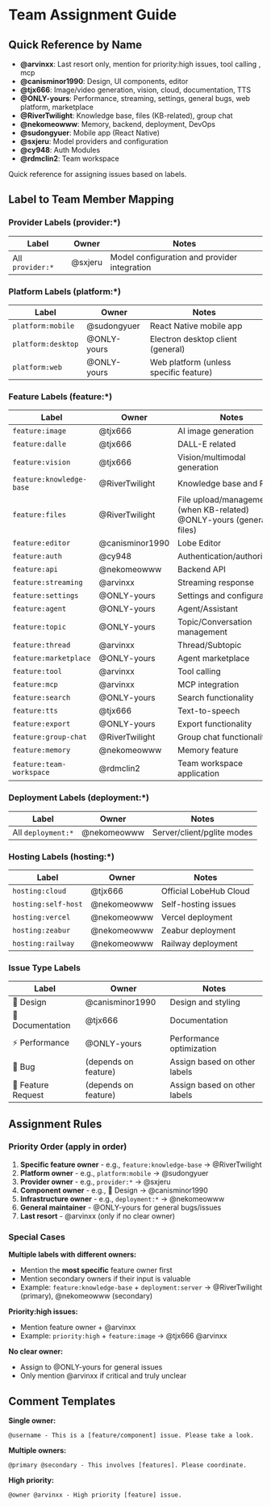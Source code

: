 # Team Assignment Guide

## Quick Reference by Name

- **@arvinxx**: Last resort only, mention for priority:high issues, tool calling , mcp
- **@canisminor1990**: Design, UI components, editor
- **@tjx666**: Image/video generation, vision, cloud, documentation, TTS
- **@ONLY-yours**: Performance, streaming, settings, general bugs, web platform, marketplace
- **@RiverTwilight**: Knowledge base, files (KB-related), group chat
- **@nekomeowww**: Memory, backend, deployment, DevOps
- **@sudongyuer**: Mobile app (React Native)
- **@sxjeru**: Model providers and configuration
- **@cy948**: Auth Modules
- **@rdmclin2**: Team workspace

Quick reference for assigning issues based on labels.

## Label to Team Member Mapping

### Provider Labels (provider:\*)

| Label            | Owner   | Notes                                        |
| ---------------- | ------- | -------------------------------------------- |
| All `provider:*` | @sxjeru | Model configuration and provider integration |

### Platform Labels (platform:\*)

| Label              | Owner       | Notes                                  |
| ------------------ | ----------- | -------------------------------------- |
| `platform:mobile`  | @sudongyuer | React Native mobile app                |
| `platform:desktop` | @ONLY-yours | Electron desktop client (general)      |
| `platform:web`     | @ONLY-yours | Web platform (unless specific feature) |

### Feature Labels (feature:\*)

| Label                    | Owner           | Notes                                                                   |
| ------------------------ | --------------- | ----------------------------------------------------------------------- |
| `feature:image`          | @tjx666         | AI image generation                                                     |
| `feature:dalle`          | @tjx666         | DALL-E related                                                          |
| `feature:vision`         | @tjx666         | Vision/multimodal generation                                            |
| `feature:knowledge-base` | @RiverTwilight  | Knowledge base and RAG                                                  |
| `feature:files`          | @RiverTwilight  | File upload/management (when KB-related)<br>@ONLY-yours (general files) |
| `feature:editor`         | @canisminor1990 | Lobe Editor                                                             |
| `feature:auth`           | @cy948          | Authentication/authorization                                            |
| `feature:api`            | @nekomeowww     | Backend API                                                             |
| `feature:streaming`      | @arvinxx        | Streaming response                                                      |
| `feature:settings`       | @ONLY-yours     | Settings and configuration                                              |
| `feature:agent`          | @ONLY-yours     | Agent/Assistant                                                         |
| `feature:topic`          | @ONLY-yours     | Topic/Conversation management                                           |
| `feature:thread`         | @arvinxx        | Thread/Subtopic                                                         |
| `feature:marketplace`    | @ONLY-yours     | Agent marketplace                                                       |
| `feature:tool`           | @arvinxx        | Tool calling                                                            |
| `feature:mcp`            | @arvinxx        | MCP integration                                                         |
| `feature:search`         | @ONLY-yours     | Search functionality                                                    |
| `feature:tts`            | @tjx666         | Text-to-speech                                                          |
| `feature:export`         | @ONLY-yours     | Export functionality                                                    |
| `feature:group-chat`     | @RiverTwilight  | Group chat functionality                                                |
| `feature:memory`         | @nekomeowww     | Memory feature                                                          |
| `feature:team-workspace` | @rdmclin2       | Team workspace application                                              |

### Deployment Labels (deployment:\*)

| Label              | Owner       | Notes                      |
| ------------------ | ----------- | -------------------------- |
| All `deployment:*` | @nekomeowww | Server/client/pglite modes |

### Hosting Labels (hosting:\*)

| Label               | Owner       | Notes                  |
| ------------------- | ----------- | ---------------------- |
| `hosting:cloud`     | @tjx666     | Official LobeHub Cloud |
| `hosting:self-host` | @nekomeowww | Self-hosting issues    |
| `hosting:vercel`    | @nekomeowww | Vercel deployment      |
| `hosting:zeabur`    | @nekomeowww | Zeabur deployment      |
| `hosting:railway`   | @nekomeowww | Railway deployment     |

### Issue Type Labels

| Label              | Owner                | Notes                        |
| ------------------ | -------------------- | ---------------------------- |
| 💄 Design          | @canisminor1990      | Design and styling           |
| 📝 Documentation   | @tjx666              | Documentation                |
| ⚡️ Performance     | @ONLY-yours          | Performance optimization     |
| 🐛 Bug             | (depends on feature) | Assign based on other labels |
| 🌠 Feature Request | (depends on feature) | Assign based on other labels |

## Assignment Rules

### Priority Order (apply in order)

1. **Specific feature owner** - e.g., `feature:knowledge-base` → @RiverTwilight
2. **Platform owner** - e.g., `platform:mobile` → @sudongyuer
3. **Provider owner** - e.g., `provider:*` → @sxjeru
4. **Component owner** - e.g., 💄 Design → @canisminor1990
5. **Infrastructure owner** - e.g., `deployment:*` → @nekomeowww
6. **General maintainer** - @ONLY-yours for general bugs/issues
7. **Last resort** - @arvinxx (only if no clear owner)

### Special Cases

**Multiple labels with different owners:**

- Mention the **most specific** feature owner first
- Mention secondary owners if their input is valuable
- Example: `feature:knowledge-base` + `deployment:server` → @RiverTwilight (primary), @nekomeowww (secondary)

**Priority:high issues:**

- Mention feature owner + @arvinxx
- Example: `priority:high` + `feature:image` → @tjx666 @arvinxx

**No clear owner:**

- Assign to @ONLY-yours for general issues
- Only mention @arvinxx if critical and truly unclear

## Comment Templates

**Single owner:**

```
@username - This is a [feature/component] issue. Please take a look.
```

**Multiple owners:**

```
@primary @secondary - This involves [features]. Please coordinate.
```

**High priority:**

```
@owner @arvinxx - High priority [feature] issue.
```
